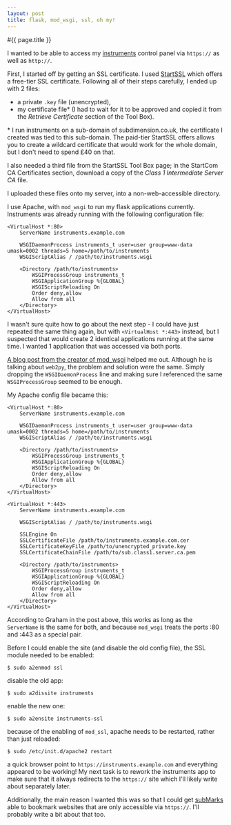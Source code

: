 ```yaml
---
layout: post
title: flask, mod_wsgi, ssl, oh my!
---
```


#{{ page.title }}

I wanted to be able to access my [instruments](https://github.com/MalphasWats/instruments) control panel via `https://` as well as `http://`.

First, I started off by getting an SSL certificate. I used [StartSSL](https://www.startssl.com) which offers a free-tier SSL certificate. Following all of their steps carefully, I ended up with 2 files:

- a private `.key` file (unencrypted),
- my certificate file\* (I had to wait for it to be approved and copied it from the *Retrieve Certificate* section of the Tool Box).

\* I run instruments on a sub-domain of subdimension.co.uk, the certificate I created was tied to this sub-domain. The paid-tier StartSSL offers allows you to create a wildcard certificate that would work for the whole domain, but I don't need to spend £40 on that.

I also needed a third file from the StartSSL Tool Box page; in the StartCom CA Certificates section, download a copy of the *Class 1 Intermediate Server CA* file.

I uploaded these files onto my server, into a non-web-accessible directory.

I use Apache, with `mod_wsgi` to run my flask applications currently. Instruments was already running with the following configuration file:

    <VirtualHost *:80>
        ServerName instruments.example.com
    
        WSGIDaemonProcess instruments_t user=user group=www-data umask=0002 threads=5 home=/path/to/instruments
        WSGIScriptAlias / /path/to/instruments.wsgi
    
        <Directory /path/to/instruments>
            WSGIProcessGroup instruments_t
            WSGIApplicationGroup %{GLOBAL}
            WSGIScriptReloading On
            Order deny,allow
            Allow from all
        </Directory>
    </VirtualHost>

I wasn't sure quite how to go about the next step - I could have just repeated the same thing again, but with `<VirtualHost *:443>` instead, but I suspected that would create 2 identical applications running at the same time. I wanted 1 application that was accessed via both ports.

[A blog post from the creator of mod_wsgi](http://blog.dscpl.com.au/2009/08/more-on-those-problems-with-example.html) helped me out. Although he is talking about `web2py`, the problem and solution were the same. Simply dropping the `WSGIDaemonProcess` line and making sure I referenced the same `WSGIProcessGroup` seemed to be enough.

My Apache config file became this:

    <VirtualHost *:80>
        ServerName instruments.example.com
    
        WSGIDaemonProcess instruments_t user=user group=www-data umask=0002 threads=5 home=/path/to/instruments
        WSGIScriptAlias / /path/to/instruments.wsgi
    
        <Directory /path/to/instruments>
            WSGIProcessGroup instruments_t
            WSGIApplicationGroup %{GLOBAL}
            WSGIScriptReloading On
            Order deny,allow
            Allow from all
        </Directory>
    </VirtualHost>

    <VirtualHost *:443>
        ServerName instruments.example.com
    
        WSGIScriptAlias / /path/to/instruments.wsgi

        SSLEngine On
        SSLCertificateFile /path/to/instruments.example.com.cer
        SSLCertificateKeyFile /path/to/unencrypted_private.key
        SSLCertificateChainFile /path/to/sub.class1.server.ca.pem
    
        <Directory /path/to/instruments>
            WSGIProcessGroup instruments_t
            WSGIApplicationGroup %{GLOBAL}
            WSGIScriptReloading On
            Order deny,allow
            Allow from all
        </Directory>
    </VirtualHost>

According to Graham in the post above, this works as long as the `ServerName` is the same for both, and because `mod_wsgi` treats the ports :80 and :443 as a special pair.

Before I could enable the site (and disable the old config file), the SSL module needed to be enabled:

    $ sudo a2enmod ssl

disable the old app:

    $ sudo a2dissite instruments

enable the new one:

    $ sudo a2ensite instruments-ssl

because of the enabling of `mod_ssl`, apache needs to be restarted, rather than just reloaded:

    $ sudo /etc/init.d/apache2 restart

a quick browser point to `https://instruments.example.com` and everything appeared to be working! My next task is to rework the instruments app to make sure that it always redirects to the `https://` site which I'll likely write about separately later.

Additionally, the main reason I wanted this was so that I could get [subMarks](https://github.com/MalphasWats/subMarks) able to bookmark websites that are only accessible via `https://`. I'll probably write a bit about that too.